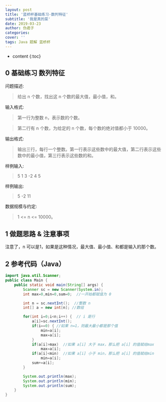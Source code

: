 ```yaml
---
layout: post
title: '蓝桥杯基础练习-数列特征'
subtitle: '我是真的菜'
date: 2019-03-23
author: 伪君子
categories:
cover: ''
tags: Java 题解 蓝桥杯
---
```


* content
{:toc}


## 0  基础练习 数列特征   
问题描述:
>给出 n 个数，找出这 n 个数的最大值，最小值，和。

输入格式:
>第一行为整数 n，表示数的个数。

>第二行有 n 个数，为给定的 n 个数，每个数的绝对值都小于 10000。

输出格式:
>输出三行，每行一个整数。第一行表示这些数中的最大值，第二行表示这些数中的最小值，第三行表示这些数的和。

样例输入:
>5
>1 3 -2 4 5

样例输出:
>5
>-2
>11

数据规模与约定:
>1 <= n <= 10000。

## 1 做题思路 & 注意事项
注意了，n 可以是1，如果是这种情况，最大值、最小值、和都是输入的那个数。


## 2 参考代码（Java）
```Java
import java.util.Scanner;
public class Main {
    public static void main(String[] args) {
        Scanner sc = new Scanner(System.in);
        int max=0,min=0,sum=0;  //一开始都赋值为 0

        int n = sc.nextInt();  //整数 n
        int[] a = new int[n]; //数组

        for(int i=0;i<n;i++) {  // i 是行
        	a[i]=sc.nextInt();
        	if(i==0) { //如果 n=1，则最大最小都是那个值
        		min=a[i];
        		max=a[i];
        	}
        	if(a[i]>max)  //如果 a[i] 大于 max，那么把 a[i] 的值赋给max
        		max=a[i];
        	if(a[i]<min)  //如果 a[i] 小于 min，那么把 a[i] 的值赋给min
        		min=a[i];
        	sum+=a[i];
        }

        System.out.println(max);
        System.out.println(min);
        System.out.println(sum);
    }
}
```